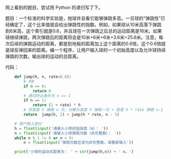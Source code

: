 网上看到的题目，尝试用 Python 的递归写了下。

题目：一个标准的科学实验是，抛球并且看它能够弹跳多高。一旦球的“弹跳性”已经确定了，这个比率值就会给出弹跳性的指数。例如，如果球从10米高落下弹跳到6米高，这个索引就是0.6，并且球在一次弹跳之后总的运动距离是16米。如果球继续弹跳，两次弹跳后的距离将会是10米+6米+6米+3.6米=25.6米。注意，每次后续的弹跳运动的距离，都是到地板的距离加上这个距离的0.6倍，这个0.6倍就是球反弹回来的距离。编一个程序，让用户输入球的一个初始高度以及允许球持续弹跳的次数。输出球的运动的总距离。

代码：
```py
    def jump(h, n, rate=0.6):
        # 判0
        if n == 0: 
            return 0
        # 递归终止条件为 n == 1
        if n == 1: 
            return (1 + rate) * h
        # 将高度 h 弹跳 n 次，分解为高度 h 弹跳一次 + 高度 h * rate 弹跳 n-1 次
        return  jump(h, 1) + jump(h * rate, n - 1)

    # 用户输入部分
    h = float(input('请输入小球初始高度（m）： '))
    n = float(input('请输入小球弹跳次数（非负整数）： '))
    while n % 1 != 0 or n < 0:
        n = float(input('弹跳次数应该为非负整数，请重新输入'))

    print('小球的运动总距离为： ' + str(jump(h,n)) + ' m。')
```
